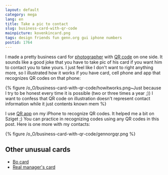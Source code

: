 ```yaml
---
layout: default
category: mega
lang: en
title: Take a pic to contact
slug: business-card-with-qr-code
mainpicture: kovenkincard.png
tags: design friends fun genn.org gui iphone numbers 
postid: 1764
---
```



I made a pretty business card for <a href="http://kovenkin.com/">photographer</a> with <a href="http://en.wikipedia.org/wiki/QR_Code">QR code</a> on one side. It sounds like a good joke that you have to take pic of his card if you want him to contact you to take yours. I just feel like I don't want to right anything more, so I illustrated how it works if you have card, cell phone and app that recognizes QR codes on that phone:<!--more -->



{% figure /o_O/business-card-with-qr-code/howitworks.png~Just because I try to be honest every time it is possible (two or three times a year ;)) I want to confess that QR code on illustration doesn't represent contact information while it just contents known mem %}



I use <a href="http://block5.com/iphone">QR app</a> on my iPhone to recognize QR codes. It helped me a bit on Sziget ;) You can practice in recognizing codes using any QR codes in this post. Here is one more with my contacts:



{% figure /o_O/business-card-with-qr-code/gennorgqr.png %}




## Other unusual cards

<ul>
<li><a href="http://mega.genn.org/en/2009/bo-card/">Bo card</a></li>
<li><a href="http://genn.org/#/works/samsonov/">Real manager's card</a></li>
</ul>